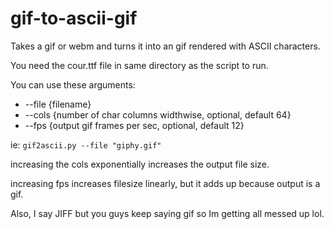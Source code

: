 # gif-to-ascii-gif
Takes a gif or webm and turns it into an gif rendered with ASCII characters.


You need the cour.ttf file in same directory as the script to run.

You can use these arguments:

* --file {filename}
* --cols {number of char columns widthwise, optional, default 64}
* --fps {output gif frames per sec, optional, default 12}

ie:
`gif2ascii.py --file "giphy.gif"`

increasing the cols exponentially increases the output file size.

increasing fps increases filesize linearly, but it adds up because output is a gif.

Also, I say JIFF but you guys keep saying gif so Im getting all messed up lol.
